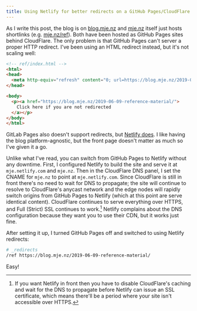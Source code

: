 ```yaml
---
title: Using Netlify for better redirects on a GitHub Pages/CloudFlare site
---
```


As I write this post, the blog is on [blog.mje.nz](https://blog.mje.nz) and [mje.nz](https://mje.nz) itself just hosts shortlinks (e.g. [mje.nz/ref](https://mje.nz/ref)).
Both have been hosted as GitHub Pages sites behind CloudFlare.
The only problem is that GitHub Pages can't server a proper HTTP redirect.
I've been using an HTML redirect instead, but it's not scaling well:

```html
<!-- ref/index.html -->
<html>
<head>
  <meta http-equiv="refresh" content="0; url=https://blog.mje.nz/2019-06-09-reference-material/" />
</head>

<body>
  <p><a href="https://blog.mje.nz/2019-06-09-reference-material/">
    Click here if you are not redirected
  </a></p>
</body>
</html>
```

GitLab Pages also doesn't support redirects, but [Netlify does](https://www.netlify.com/docs/redirects/).
I like having the blog platform-agnostic, but the front page doesn't matter as much so I've given it a go.

Unlike what I've read, you can switch from GitHub Pages to Netlify without any downtime.
First, I configured Netlify to build the site and serve it at `mje.netlify.com` and `mje.nz`.
Then in the CloudFlare DNS panel, I set the CNAME for `mje.nz` to point at `mje.netlify.com`.
Since CloudFlare is still in front there's no need to wait for DNS to propagate; the site will continue to resolve to CloudFlare's anycast network and the edge nodes will rapidly switch origins from GitHub Pages to Netlify (which at this point are serve identical content).
CloudFlare continues to serve everything over HTTPS, and Full (Strict) SSL continues to work.[^1]
Netlify complains about the DNS configuration because they want you to use their CDN, but it works just fine.

After setting it up, I turned GitHub Pages off and switched to using Netlify redirects:
```bash
# _redirects
/ref https://blog.mje.nz/2019-06-09-reference-material/
```

Easy!

[^1]: If you want Netlify in front then you have to disable CloudFlare's caching and wait for the DNS to propagate before Netlify can issue an SSL certificate, which means there'll be a period where your site isn't accessible over HTTPS.

